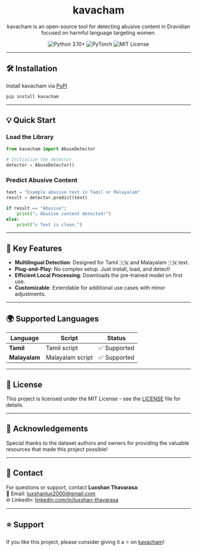 <div align="center">
    <h1>
    kavacham
    </h1>
    <p>
        kavacham is an open-source tool for detecting abusive content in Dravidian focused on harmful language targeting women.</p>
</div>

<div align="center">
  <img src="https://img.shields.io/badge/Python-3.10%2B-blue?logo=python&logoColor=white" alt="Python 3.10+" />
  <img src="https://img.shields.io/badge/PyTorch-2.2.0%2B-red?logo=pytorch&logoColor=white" alt="PyTorch" />
  <img src="https://img.shields.io/github/license/Luxshan2000/kavacham" alt="MIT License" />
</div>

---

## 🛠️ Installation  

Install kavacham via [PyPI](https://pypi.org/project/kavacham)
```bash
pip install kavacham
```  

---

## 💡 Quick Start  

### Load the Library  
```python
from kavacham import AbuseDetector

# Initialize the detector
detector = AbuseDetector()
```

### Predict Abusive Content  
```python
text = "Example abusive text in Tamil or Malayalam"
result = detector.predict(text)

if result == "Abusive":
    print("⚠️ Abusive content detected!")
else:
    print("✔️ Text is clean.")
```  

---

## 🚀 Key Features  
- **Multilingual Detection**: Designed for Tamil 🇮🇳 and Malayalam 🇮🇳 text.  
- **Plug-and-Play**: No complex setup. Just install, load, and detect!  
- **Efficient Local Processing**: Downloads the pre-trained model on first use.  
- **Customizable**: Extendable for additional use cases with minor adjustments.  

---

## 🌍 Supported Languages  

| Language     | Script          | Status       |  
|--------------|-----------------|--------------|  
| **Tamil**    | Tamil script    | ✅ Supported |  
| **Malayalam**| Malayalam script| ✅ Supported |  

---

## 📄 License  
This project is licensed under the MIT License - see the [LICENSE](LICENSE) file for details.  

---

## 🙌 Acknowledgements  

Special thanks to the dataset authors and owners for providing the valuable resources that made this project possible!

---

## 📧 Contact  

For questions or support, contact **Luxshan Thavarasa**:  
📧 Email: [luxshanlux2000@gmail.com](mailto:luxshanlux2000@gmail.com)  
🌐 LinkedIn: [linkedin.com/in/luxshan-thavarasa](https://www.linkedin.com/in/luxshan-thavarasa)  

---  

## ⭐ Support  

If you like this project, please consider giving it a ⭐ on [kavacham](https://github.com/Luxshan2000/kavacham)!
